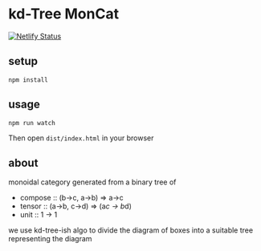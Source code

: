 # kd-Tree MonCat

[![Netlify Status](https://api.netlify.com/api/v1/badges/683fd161-cc3e-42dc-84af-7b77259af156/deploy-status)](https://app.netlify.com/sites/cranky-goldstine-6a507b/deploys)


## setup

    npm install

## usage

    npm run watch

Then open `dist/index.html` in your browser

## about

monoidal category generated from a binary tree of
- compose :: (b->c, a->b) => a->c
- tensor :: (a->b, c->d) => (a*c -> b*d)
- unit :: 1 -> 1

we use kd-tree-ish algo to divide the diagram of boxes into a suitable tree representing the diagram
